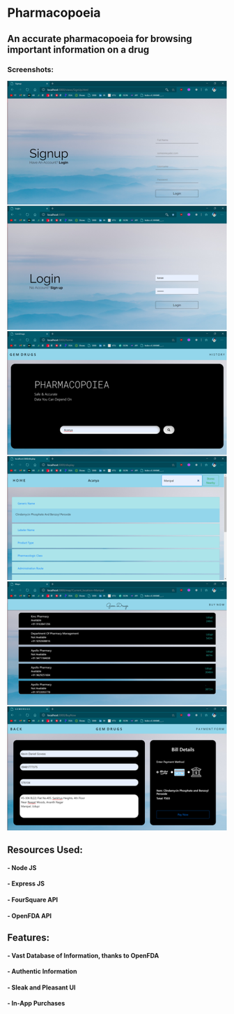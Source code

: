# Pharmacopoeia
## An accurate pharmacopoeia for browsing important information on a drug

### Screenshots:

<img src="https://github.com/kevkanae/Pharmacopoeia/blob/master/Extra/1.png" alt="1">
<img src="https://github.com/kevkanae/Pharmacopoeia/blob/master/Extra/2.png" alt="2">
<img src="https://github.com/kevkanae/Pharmacopoeia/blob/master/Extra/3.png" alt="3">
<img src="https://github.com/kevkanae/Pharmacopoeia/blob/master/Extra/4.png" alt="4">
<img src="https://github.com/kevkanae/Pharmacopoeia/blob/master/Extra/5.png" alt="5">
<img src="https://github.com/kevkanae/Pharmacopoeia/blob/master/Extra/6.png" alt="6">

## Resources Used:
#### - Node JS
#### - Express JS
#### - FourSquare API
#### - OpenFDA API

## Features:
#### - Vast Database of Information, thanks to OpenFDA
#### - Authentic Information
#### - Sleak and Pleasant UI
#### - In-App Purchases
